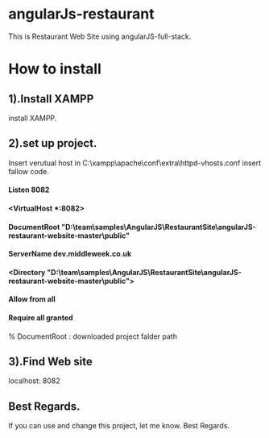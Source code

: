 # angularJs-restaurant

This is Restaurant Web Site using angularJS-full-stack.

# How to install

## 1).Install XAMPP

 install XAMPP.
 
## 2).set up project.

 
  Insert verutual host in C:\xampp\apache\conf\extra\httpd-vhosts.conf
  insert fallow code.

 #### Listen 8082
  #### <VirtualHost *:8082>
  ####  DocumentRoot "D:\team\samples\AngularJS\RestaurantSite\angularJS-restaurant-website-master\public"
   ####   ServerName dev.middleweek.co.uk
  ####   <Directory "D:\team\samples\AngularJS\RestaurantSite\angularJS-restaurant-website-master\public">
  ####        Allow from all
  ####        Require all granted 
  ####   </Directory> 
 ####  </VirtualHost>


%  DocumentRoot : downloaded project falder path

## 3).Find Web site

 localhost: 8082

## Best Regards.
If you can use and change this project, let me know.
Best Regards.
  
